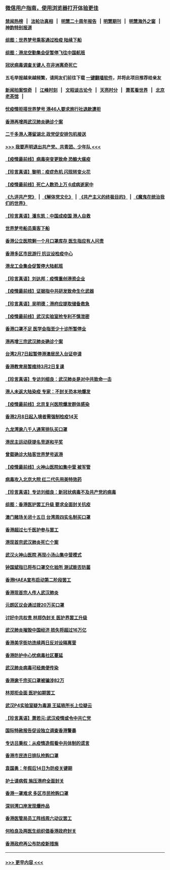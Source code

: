 ### [微信用户指南，使用浏览器打开体验更佳](https://github.com/gfw-breaker/banned-news1/blob/master/indexes/wechat-guide.md?t=0)
#### [禁闻热榜](热点新闻.md?t=0)  &nbsp;&nbsp;|&nbsp;&nbsp; [法轮功真相](https://github.com/gfw-breaker/truth/blob/master/README.md?t=0) &nbsp;&nbsp;|&nbsp;&nbsp; [明慧二十周年报告](https://github.com/gfw-breaker/mh-reports/blob/master/README.md?t=0) &nbsp;&nbsp;|&nbsp;&nbsp;[明慧期刊](https://github.com/gfw-breaker/mh-qikan) &nbsp;&nbsp;|&nbsp;&nbsp; [明慧海外之窗](https://github.com/gfw-breaker/mh-news/blob/master/README.md?t=0) &nbsp;&nbsp;|&nbsp;&nbsp; [神韵特别报道](https://github.com/gfw-breaker/mh-news/blob/master/shenyun.md?t=0)
#### [组图：世界梦号乘客通过检疫 陆续下船](../pages/nsc415/n11858302.md?t=02112344) 
#### [组图：港龙空勤集会促暂停飞往中国航班](../pages/nsc415/n11858190.md?t=02112344) 
#### [冠状病毒调查关键人 在非洲离奇死亡](../pages/nsc415/n11859798.md?t=02112344) 
#### 五毛举报越来越频繁，请网友们前往下载 [一键翻墙软件](https://github.com/gfw-breaker/ssr-accounts)，并将此项目推荐给亲友
#### [新闻拍案惊奇](https://github.com/gfw-breaker/banned-news1/blob/master/pages/link4.md) &nbsp;&nbsp;|&nbsp;&nbsp; [江峰时刻](https://github.com/gfw-breaker/banned-news1/blob/master/pages/link4.md) &nbsp;&nbsp;|&nbsp;&nbsp; [文昭谈古论今](https://github.com/gfw-breaker/banned-news1/blob/master/pages/link4.md) &nbsp;&nbsp;|&nbsp;&nbsp; [天亮时分](https://github.com/gfw-breaker/banned-news1/blob/master/pages/link4.md) &nbsp;&nbsp;|&nbsp;&nbsp; [萧茗看世界](https://github.com/gfw-breaker/banned-news1/blob/master/pages/link4.md) &nbsp;&nbsp;|&nbsp;&nbsp; [北京老茶馆](https://github.com/gfw-breaker/banned-news1/blob/master/pages/link4.md) &nbsp;&nbsp;|&nbsp;&nbsp; 
#### [忧疫情拒搭世界梦号 港46人要求旅行社退款遭拒](../pages/nsc415/n11859849.md?t=02112344) 
#### [香港再增两武汉肺炎确诊个案](../pages/nsc415/n11859833.md?t=02112344) 
#### [二千多港人滞留湖北 政党促安排包机接送](../pages/nsc415/n11859831.md?t=02112344) 
#### [>>> 我要声明退出共产党、共青团、少年队 <<<](https://github.com/begood0513/goodnews/blob/master/quit/letter.md) 
#### [【疫情最前线】病毒突变更致命 恐酿大瘟疫](../pages/nsc415/n11859604.md?t=02112344) 
#### [【珍言真语】黎明：疫症危机 闪现转变火花](../pages/nsc415/n11859199.md?t=02112344) 
#### [【疫情最前线】死亡人数恐上万 6成病逝家中](../pages/nsc415/n11856687.md?t=02112344) 
#### [《九评共产党》](https://github.com/begood0513/9ping.md/blob/master/README.md) &nbsp;|&nbsp; [《解体党文化》](../../../../jtdwh.md/blob/master/README.md)  &nbsp;|&nbsp; [《共产主义的终极目的》](../../../../gczydzjmd.md/blob/master/README.md) &nbsp;|&nbsp; [《魔鬼在统治我们的世界》](../../../../mgztzwmdsj.md/blob/master/README.md) 
#### [【珍言真语】潘东凯：中国成疫国 港人自救](../pages/nsc415/n11856962.md?t=02112344) 
#### [世界梦号船员乘客下船](../pages/nsc415/n11856883.md?t=02112344) 
#### [香港公立医院剩一个月口罩库存 医生指应有人问责](../pages/nsc415/n11856875.md?t=02112344) 
#### [香港多区市民游行 抗议设检疫中心](../pages/nsc415/n11856866.md?t=02112344) 
#### [港龙工会集会促暂停大陆航班](../pages/nsc415/n11856840.md?t=02112344) 
#### [【珍言真语】刘达邦：疫情重创港资企业](../pages/nsc415/n11854274.md?t=02112344) 
#### [【疫情最前线】证据指中共研发致命生化武器](../pages/nsc415/n11853087.md?t=02112344) 
#### [【珍言真语】吴明德：港府应提取储备救急](../pages/nsc415/n11852734.md?t=02112344) 
#### [【疫情最前线】武汉实验室抢专利不慎泄密](../pages/nsc415/n11850310.md?t=02112344) 
#### [香港口罩不足 医学会指至少十诊所暂停业](../pages/nsc415/n11850301.md?t=02112344) 
#### [港再增三宗武汉肺炎确诊个案](../pages/nsc415/n11850328.md?t=02112344) 
#### [台湾2月7日起暂停港澳居民入台证申请](../pages/nsc415/n11850304.md?t=02112344) 
#### [香港教育局暂维持3月2日复课](../pages/nsc415/n11850260.md?t=02112344) 
#### [【珍言真语】专访刘细良：武汉肺炎是对中共致命一击](../pages/nsc415/n11849934.md?t=02112344) 
#### [港人未返大陆染疫 专家：不封关恐本地爆发](../pages/nsc415/n11848021.md?t=02112344) 
#### [【疫情最前线】北京复兴医院爆发群体感染](../pages/nsc415/n11847626.md?t=02112344) 
#### [香港2月8日起入境者需强制检疫14天](../pages/nsc415/n11847658.md?t=02112344) 
#### [九龙湾逾八千人通宵排队买口罩](../pages/nsc415/n11847647.md?t=02112344) 
#### [港民主运动获提名竞逐和平奖](../pages/nsc415/n11847633.md?t=02112344) 
#### [曾载确诊大陆客世界梦号返港](../pages/nsc415/n11847608.md?t=02112344) 
#### [【疫情最前线】火神山医院如集中营 被军管](../pages/nsc415/n11847524.md?t=02112344) 
#### [病毒攻入北京大院 红二代先用美特效药](../pages/nsc415/n11847427.md?t=02112344) 
#### [【珍言真语】专访刘细良：新冠状病毒不及共产党的病毒](../pages/nsc415/n11847164.md?t=02112344) 
#### [组图：香港医护罢工升级 要求全面封关抗疫](../pages/nsc415/n11844107.md?t=02112344) 
#### [澳门赌场关闭十五日 台湾周四实名制买口罩](../pages/nsc415/n11845083.md?t=02112344) 
#### [香港超过七千医护参与罢工](../pages/nsc415/n11845051.md?t=02112344) 
#### [港现首宗武汉肺炎死亡个案](../pages/nsc415/n11844998.md?t=02112344) 
#### [武汉火神山医院 再现小汤山集中营模式](../pages/nsc415/n11844763.md?t=02112344) 
#### [钟国斌指已将布口罩交化验所 测试能否防菌](../pages/nsc415/n11842783.md?t=02112344) 
#### [香港HAEA宣布启动第二阶段罢工](../pages/nsc415/n11842723.md?t=02112344) 
#### [香港现首宗人传人武汉肺炎](../pages/nsc415/n11842766.md?t=02112344) 
#### [元朗区议会通过拨20万买口罩](../pages/nsc415/n11842754.md?t=02112344) 
#### [讨好中共权贵 林郑伪封关 医护界罢工升级](../pages/nsc415/n11842359.md?t=02112344) 
#### [武汉肺炎摧毁中国经济 损失将超过16万亿](../pages/nsc415/n11839723.md?t=02112344) 
#### [香港美孚街坊连续两日反对设隔离营](../pages/nsc415/n11839962.md?t=02112344) 
#### [香港防护中心忧病毒社区蔓延](../pages/nsc415/n11839933.md?t=02112344) 
#### [武汉肺炎病毒可经粪便传染](../pages/nsc415/n11839939.md?t=02112344) 
#### [香港逾千宗买口罩被骗涉82万](../pages/nsc415/n11839914.md?t=02112344) 
#### [林郑拒会面 医护如期罢工](../pages/nsc415/n11839892.md?t=02112344) 
#### [武汉P4实验室疑为毒源 王延轶所长上位疑云](../pages/nsc415/n11835543.md?t=02112344) 
#### [【珍言真语】萧若元:武汉疫情或令中共亡党](../pages/nsc415/n11829394.md?t=02112344) 
#### [国际特赦报告促设独立调查香港警暴](../pages/nsc415/n11833845.md?t=02112344) 
#### [专访吕秉权：从疫情造假看中共体制的谎言](../pages/nsc415/n11833813.md?t=02112344) 
#### [香港市民连日排队抢购口罩](../pages/nsc415/n11833794.md?t=02112344) 
#### [袁国勇：年假后14日为防疫关键期](../pages/nsc415/n11831088.md?t=02112344) 
#### [护士请病假 施压港府全面封关](../pages/nsc415/n11831030.md?t=02112344) 
#### [香港一罩难求 多区市民抢购口罩](../pages/nsc415/n11831002.md?t=02112344) 
#### [深圳湾口岸发现爆炸品](../pages/nsc415/n11828802.md?t=02112344) 
#### [香港医管局员工阵线周六动议罢工](../pages/nsc415/n11828762.md?t=02112344) 
#### [何柏良及两医生组织倡香港政府封关](../pages/nsc415/n11828749.md?t=02112344) 
#### [香港政府再公布防疫新措施](../pages/nsc415/n11828716.md?t=02112344) 

----
#### [ >>> 更早内容 <<< ](../indexes/nsc415-earlier.md)
